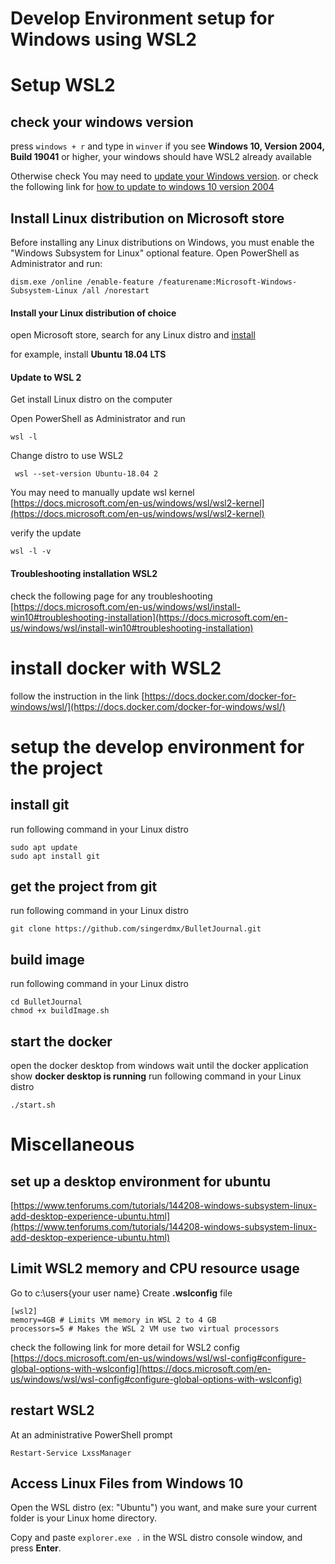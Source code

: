 # Develop Environment setup for Windows using WSL2


# Setup WSL2

## check your windows version

press `windows + r` and type in `winver` 
if you see **Windows 10, Version 2004, Build 19041** or higher, your windows should have WSL2 already available

Otherwise check You may need to [update your Windows version](ms-settings:windowsupdate).
or check the following link for [how to update to windows 10 version 2004](https://community.windows.com/en-us/videos/how-to-get-the-windows-10-may-2020-update/YtqNzdrtrmw)

## Install Linux distribution on Microsoft store 
Before installing any Linux distributions on Windows, you must enable the "Windows Subsystem for Linux" optional feature.
Open PowerShell as Administrator and run:

    dism.exe /online /enable-feature /featurename:Microsoft-Windows-Subsystem-Linux /all /norestart

####  Install your Linux distribution of choice

open Microsoft store, search for any Linux distro and [install](https://docs.microsoft.com/en-us/windows/wsl/install-win10#install-your-linux-distribution-of-choice) 

for example, install **Ubuntu 18.04 LTS** 

#### Update to WSL 2

Get install Linux distro on the computer

Open PowerShell as Administrator and run

    wsl -l
 Change distro to use WSL2

     wsl --set-version Ubuntu-18.04 2
You may need to manually update wsl kernel
 [https://docs.microsoft.com/en-us/windows/wsl/wsl2-kernel](https://docs.microsoft.com/en-us/windows/wsl/wsl2-kernel)

verify the update 

    wsl -l -v
####  Troubleshooting installation WSL2
check the following page for any troubleshooting 
[https://docs.microsoft.com/en-us/windows/wsl/install-win10#troubleshooting-installation](https://docs.microsoft.com/en-us/windows/wsl/install-win10#troubleshooting-installation)

# install docker with WSL2

follow the instruction in the link 
[https://docs.docker.com/docker-for-windows/wsl/](https://docs.docker.com/docker-for-windows/wsl/)

# setup the develop environment for the project

## install git
run following command in your Linux distro

    sudo apt update
    sudo apt install git
    
## get the project from git
run following command in your Linux distro

    git clone https://github.com/singerdmx/BulletJournal.git
## build image 
run following command in your Linux distro
    
    cd BulletJournal
    chmod +x buildImage.sh
## start the docker
open the docker desktop from windows
wait until the docker application show **docker desktop is running** 
run following command in your Linux distro

    ./start.sh


# Miscellaneous
## set up a desktop environment for ubuntu 
[https://www.tenforums.com/tutorials/144208-windows-subsystem-linux-add-desktop-experience-ubuntu.html](https://www.tenforums.com/tutorials/144208-windows-subsystem-linux-add-desktop-experience-ubuntu.html)

## Limit WSL2 memory and CPU resource usage
Go to c:\users\{your user name}
Create **.wslconfig** file  

    [wsl2]
    memory=4GB # Limits VM memory in WSL 2 to 4 GB
    processors=5 # Makes the WSL 2 VM use two virtual processors
check the following link for more detail for WSL2 config
[https://docs.microsoft.com/en-us/windows/wsl/wsl-config#configure-global-options-with-wslconfig](https://docs.microsoft.com/en-us/windows/wsl/wsl-config#configure-global-options-with-wslconfig)

## restart WSL2
At an administrative PowerShell prompt

    Restart-Service LxssManager
    
##  Access Linux Files from Windows 10
Open the WSL distro (ex: "Ubuntu") you want, and make sure your current folder is your Linux home directory.

Copy and paste `explorer.exe .` in the WSL distro console window, and press **Enter**.